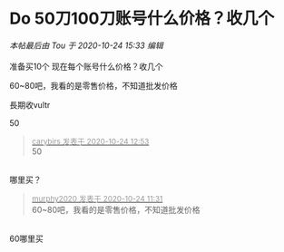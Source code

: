# Do 50刀100刀账号什么价格？收几个


<i class="pstatus"> 本帖最后由 Tou 于 2020-10-24 15:33 编辑 </i><br />
<br />
准备买10个 现在每个账号什么价格？收几个

60~80吧，我看的是零售价格，不知道批发价格

長期收vultr

50

<div class="quote"><blockquote><font size="2"><a href="https://www.hostloc.com/forum.php?mod=redirect&amp;goto=findpost&amp;pid=9345353&amp;ptid=757910" target="_blank"><font color="#999999">carybirs 发表于 2020-10-24 12:53</font></a></font><br />
50</blockquote></div><br />
哪里买？

<div class="quote"><blockquote><font size="2"><a href="https://www.hostloc.com/forum.php?mod=redirect&amp;goto=findpost&amp;pid=9345021&amp;ptid=757910" target="_blank"><font color="#999999">murphy2020 发表于 2020-10-24 11:31</font></a></font><br />
60~80吧，我看的是零售价格，不知道批发价格</blockquote></div><br />
60哪里买
